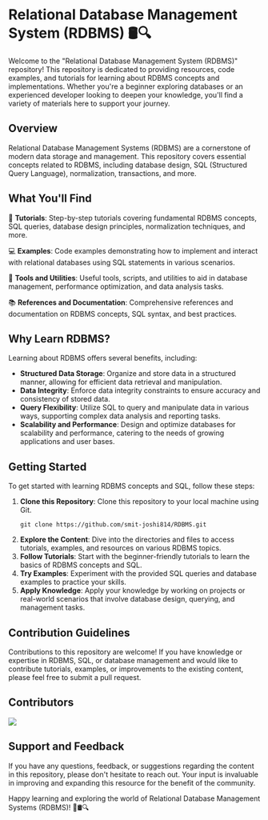 # Relational Database Management System (RDBMS) 🛢️🔍

Welcome to the "Relational Database Management System (RDBMS)" repository! This repository is dedicated to providing resources, code examples, and tutorials for learning about RDBMS concepts and implementations. Whether you're a beginner exploring databases or an experienced developer looking to deepen your knowledge, you'll find a variety of materials here to support your journey.

## Overview
Relational Database Management Systems (RDBMS) are a cornerstone of modern data storage and management. This repository covers essential concepts related to RDBMS, including database design, SQL (Structured Query Language), normalization, transactions, and more.

## What You'll Find
📘 **Tutorials**: Step-by-step tutorials covering fundamental RDBMS concepts, SQL queries, database design principles, normalization techniques, and more.

💻 **Examples**: Code examples demonstrating how to implement and interact with relational databases using SQL statements in various scenarios.

🔧 **Tools and Utilities**: Useful tools, scripts, and utilities to aid in database management, performance optimization, and data analysis tasks.

📚 **References and Documentation**: Comprehensive references and documentation on RDBMS concepts, SQL syntax, and best practices.

## Why Learn RDBMS?
Learning about RDBMS offers several benefits, including:
- **Structured Data Storage**: Organize and store data in a structured manner, allowing for efficient data retrieval and manipulation.
- **Data Integrity**: Enforce data integrity constraints to ensure accuracy and consistency of stored data.
- **Query Flexibility**: Utilize SQL to query and manipulate data in various ways, supporting complex data analysis and reporting tasks.
- **Scalability and Performance**: Design and optimize databases for scalability and performance, catering to the needs of growing applications and user bases.

## Getting Started
To get started with learning RDBMS concepts and SQL, follow these steps:
1. **Clone this Repository**: Clone this repository to your local machine using Git.
   ```
   git clone https://github.com/smit-joshi814/RDBMS.git
   ```
2. **Explore the Content**: Dive into the directories and files to access tutorials, examples, and resources on various RDBMS topics.
3. **Follow Tutorials**: Start with the beginner-friendly tutorials to learn the basics of RDBMS concepts and SQL.
4. **Try Examples**: Experiment with the provided SQL queries and database examples to practice your skills.
5. **Apply Knowledge**: Apply your knowledge by working on projects or real-world scenarios that involve database design, querying, and management tasks.

## Contribution Guidelines
Contributions to this repository are welcome! If you have knowledge or expertise in RDBMS, SQL, or database management and would like to contribute tutorials, examples, or improvements to the existing content, please feel free to submit a pull request.

## Contributors
<a href="https://github.com/smit-joshi814/RDBMS/graphs/contributors">
  <img src="https://contrib.rocks/image?repo=smit-joshi814/RDBMS&max=5" />
</a>

## Support and Feedback
If you have any questions, feedback, or suggestions regarding the content in this repository, please don't hesitate to reach out. Your input is invaluable in improving and expanding this resource for the benefit of the community.

Happy learning and exploring the world of Relational Database Management Systems (RDBMS)! 🎉🛢️🔍
